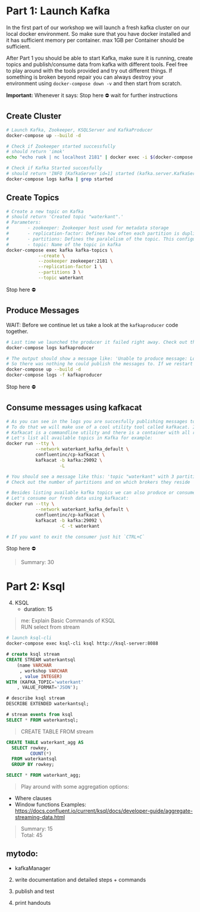 # Part 1: Launch Kafka
In the first part of our workshop we will launch a fresh kafka cluster on our local docker environment.
So make sure that you have docker installed and it has sufficient memory per container. max 1GB per Container should be sufficient.  

After Part 1 you should be able to start Kafka, make sure it is running, create topics and publish/consume data from kafka with different tools. Feel free to play around with the tools provided and try out different things.
If something is broken beyond repair you can always destroy your environment using `docker-compose down -v` and then start from scratch.  

__Important:__ Whenever it says: Stop here :no_entry: wait for further instructions
## Create Cluster
```sh
# Launch Kafka, Zookeeper, KSQLServer and KafkaProducer
docker-compose up --build -d

# Check if Zookeeper started successfully
# should return 'imok'
echo "echo ruok | nc localhost 2181" | docker exec -i $(docker-compose ps -q zookeeper) /bin/sh -

# Check if Kafka Started succesfully
# should return 'INFO [KafkaServer id=1] started (kafka.server.KafkaServer)'
docker-compose logs kafka | grep started
```

## Create Topics
```sh
# Create a new topic on Kafka
# should return 'Created topic "waterkant".'
# Parameters:
#       - zookeeper: Zookeeper host used for metadata storage
#       - replication-factor: Defines how often each partition is duplicated to prevent dataloss. Since we only have one node, we can not have more then 1 replication
#       - partitions: Defines the paralelism of the topic. This configuration limits how many consumer instances can connect at the same time to the topic.
#       - topic: Name of the topic in kafka
docker-compose exec kafka kafka-topics \
            --create \
            --zookeeper zookeeper:2181 \
            --replication-factor 1 \
            --partitions 3 \
            --topic waterkant
```
Stop here :no_entry:

## Produce Messages
WAIT: Before we continue let us take a look at the `kafkaproducer` code together.
```sh
# Last time we launched the producer it failed right away. Check out the logs of the first run:
docker-compose logs kafkaproducer

# The output should show a message like: 'Unable to produce message: Local: Unknown topic'. This is because our producer started before we created the topic.
# So there was nothing he could publish the messages to. If we restart the docker container it should work smoothly. Run the following command and observe the logs again
docker-compose up --build -d
docker-compose logs -f kafkaproducer
```
Stop here :no_entry:

## Consume messages using kafkacat
```sh
# As you can see in the logs you are succesfully publishing messages to Kafka. But we also want to consume some messages.
# To do that we will make use of a cool utility tool called kafkacat. It will help you maintain kafka clusters in a lot of scenarios.
# Kafkacat is a commandline utility and there is a container with all requirements installed available.
# Let's list all available topics in Kafka for example:
docker run --tty \
           --network waterkant_kafka_default \
           confluentinc/cp-kafkacat \
           kafkacat -b kafka:29092 \
                    -L

# You should see a message like this: 'topic "waterkant" with 3 partitions'
# Check out the number of partitions and on which brokers they reside

# Besides listing available kafka topics we can also produce or consume data with this tool.
# Let's consume our fresh data using kafkacat:
docker run --tty \
           --network waterkant_kafka_default \
           confluentinc/cp-kafkacat \
           kafkacat -b kafka:29092 \
                    -C -t waterkant

# If you want to exit the consumer just hit `CTRL+C`
```
Stop here :no_entry:

> Summary: 30
# Part 2: Ksql
4. KSQL
    - duration: 15
> me: Explain Basic Commands of KSQL  
> RUN select from stream  
```sh
# launch ksql-cli
docker-compose exec ksql-cli ksql http://ksql-server:8088
```
```sql
# create ksql stream
CREATE STREAM waterkantsql 
    (name VARCHAR
     , workshop VARCHAR
     , value INTEGER) 
WITH (KAFKA_TOPIC='waterkant'
    , VALUE_FORMAT='JSON');

# describe ksql stream
DESCRIBE EXTENDED waterkantsql;

# stream events from ksql
SELECT * FROM waterkantsql;
```
> CREATE TABLE FROM stream  
```sql
CREATE TABLE waterkant_agg AS
  SELECT rowkey,
         COUNT(*)
  FROM waterkantsql
  GROUP BY rowkey;

SELECT * FROM waterkant_agg;
```
> Play around with some aggregation options:
* Where clauses
* Window functions
Examples:
https://docs.confluent.io/current/ksql/docs/developer-guide/aggregate-streaming-data.html

> Summary: 15  
> Total: 45

## mytodo:
<!-- 1. setup docker env -->
<!-- * confluent kafka -->
<!-- * producer service -->
<!-- * consumer service -->
* kafkaManager
<!-- * ksql server -->
<!-- * add kafkacat node -->

2. write documentation and detailed steps + commands

3. publish and test

3. print handouts